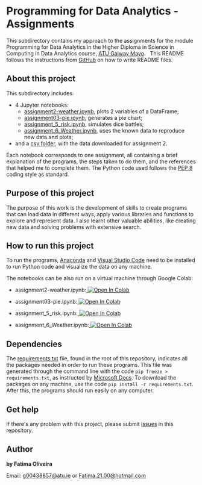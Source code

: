 # Programming for Data Analytics - Assignments

This subdirectory contains my approach to the assignments for the module Programming for Data Analytics in the Higher Diploma in Science in Computing in Data Analytics course, [ATU Galway Mayo](https://www.gmit.ie/).
 
This README follows the instructions from [GitHub](https://docs.github.com/en/repositories/managing-your-repositorys-settings-and-features/customizing-your-repository/about-readmes) on how to write README files.

## About this project

This subdirectory includes:

- 4 Jupyter notebooks:
    - [assignment2-weather.ipynb](https://github.com/FatimaBOliveira/Programming-for-data-analytics/blob/main/Assignments/assignment2-weather.ipynb), plots 2 variables of a DataFrame;
    - [assignment03-pie.ipynb](https://github.com/FatimaBOliveira/Programming-for-data-analytics/blob/main/Assignments/assignment03-pie.ipynb), generates a pie chart;
    - [assignment_5_risk.ipynb](https://github.com/FatimaBOliveira/Programming-for-data-analytics/blob/main/Assignments/assignment_5_risk.ipynb), simulates dice battles;
    - [assignment_6_Weather.ipynb](https://github.com/FatimaBOliveira/Programming-for-data-analytics/blob/main/Assignments/assignment_6_Weather.ipynb), uses the known data to reproduce new data and plots;
- and a [csv folder](https://github.com/FatimaBOliveira/Programming-for-data-analytics/tree/main/Assignments/csv), with the data downloaded for assignment 2.

Each notebook corresponds to one assignment, all containing a brief explanation of the programs, the steps taken to do them, and the references that helped me to complete them. The Python code used follows the [PEP 8](https://realpython.com/python-pep8/) coding style as standard.

## Purpose of this project

The purpose of this work is the development of skills to create programs that can load data in different ways, apply various libraries and functions to explore and represent data. I also learnt other valuable abilities, like creating new data and solving problems with extensive search.

## How to run this project

To run the programs, [Anaconda](https://www.anaconda.com/download) and [Visual Studio Code](https://code.visualstudio.com/Download) need to be installed to run Python code and visualize the data on any machine.

The notebooks can be also run on a virtual machine through Google Colab:
- assignment2-weather.ipynb:<a target="_blank" href="https://colab.research.google.com/github/FatimaBOliveira/Programming-for-data-analytics/blob/main/Assignments/assignment2-weather.ipynb">
  <img src="https://colab.research.google.com/assets/colab-badge.svg" alt="Open In Colab"/>
</a>

- assignment03-pie.ipynb:<a target="_blank" href="https://colab.research.google.com/github/FatimaBOliveira/Programming-for-data-analytics/blob/main/Assignments/assignment03-pie.ipynb">
  <img src="https://colab.research.google.com/assets/colab-badge.svg" alt="Open In Colab"/>
</a>

- assignment_5_risk.ipynb:<a target="_blank" href="https://colab.research.google.com/github/FatimaBOliveira/Programming-for-data-analytics/blob/main/Assignments/assignment_5_risk.ipynb">
  <img src="https://colab.research.google.com/assets/colab-badge.svg" alt="Open In Colab"/>
</a>

- assignment_6_Weather.ipynb:<a target="_blank" href="https://colab.research.google.com/github/FatimaBOliveira/Programming-for-data-analytics/blob/main/Assignments/assignment_6_Weather.ipynb">
  <img src="https://colab.research.google.com/assets/colab-badge.svg" alt="Open In Colab"/>
</a>

## Dependencies

The [requirements.txt](https://github.com/FatimaBOliveira/Programming-for-data-analytics/blob/main/requirements.txt) file, found in the root of this repository, indicates all the packages needed in order to run these programs. This file was generated through the command line with the code `pip freeze > requirements.txt`, as instructed by [Microsoft Docs](https://github.com/MicrosoftDocs/visualstudio-docs/blob/main/docs/python/managing-required-packages-with-requirements-txt.md). To download the packages on any machine, use the code `pip install -r requirements.txt`. After this, the programs should run easily on any computer.

## Get help

If there's any problem with this project, please submit [issues](https://github.com/FatimaBOliveira/Programming-for-data-analytics/issues) in this repository.

## Author

**by Fatima Oliveira** 

Email: g00438857@atu.ie or Fatima.21.00@hotmail.com